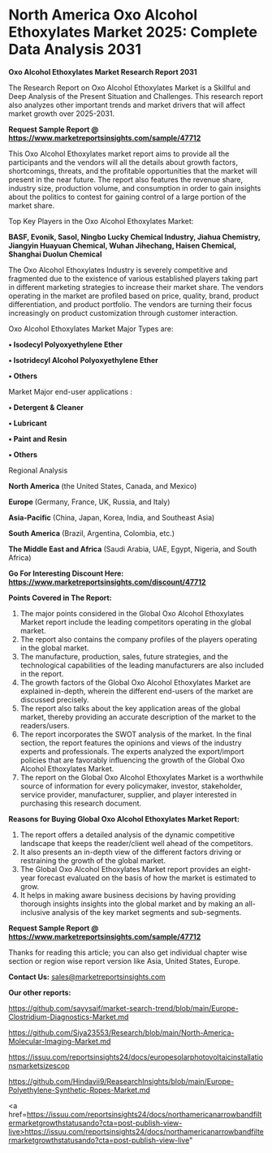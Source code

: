 # North America Oxo Alcohol Ethoxylates Market 2025: Complete Data Analysis 2031

<strong>Oxo Alcohol Ethoxylates Market Research Report 2031</strong>

The Research Report on Oxo Alcohol Ethoxylates Market is a Skillful and Deep Analysis of the Present Situation and Challenges. This research report also analyzes other important trends and market drivers that will affect market growth over 2025-2031.

<strong>Request Sample Report @ <a href=https://www.marketreportsinsights.com/sample/47712>https://www.marketreportsinsights.com/sample/47712</a></strong>

This Oxo Alcohol Ethoxylates market report aims to provide all the participants and the vendors will all the details about growth factors, shortcomings, threats, and the profitable opportunities that the market will present in the near future. The report also features the revenue share, industry size, production volume, and consumption in order to gain insights about the politics to contest for gaining control of a large portion of the market share.

Top Key Players in the Oxo Alcohol Ethoxylates Market:

<strong>BASF, Evonik, Sasol, Ningbo Lucky Chemical Industry, Jiahua Chemistry, Jiangyin Huayuan Chemical, Wuhan Jihechang, Haisen Chemical, Shanghai Duolun Chemical</strong>

The Oxo Alcohol Ethoxylates Industry is severely competitive and fragmented due to the existence of various established players taking part in different marketing strategies to increase their market share. The vendors operating in the market are profiled based on price, quality, brand, product differentiation, and product portfolio. The vendors are turning their focus increasingly on product customization through customer interaction.

Oxo Alcohol Ethoxylates Market Major Types are:

<strong>•  Isodecyl Polyoxyethylene Ether

•  Isotridecyl Alcohol Polyoxyethylene Ether

•  Others</strong>

Market Major end-user applications :

<strong>•  Detergent & Cleaner

•  Lubricant

•  Paint and Resin

•  Others</strong>

Regional Analysis

</u><strong><b>North America</b></strong> (the United States, Canada, and Mexico)

<strong><b>Europe </b></strong>(Germany, France, UK, Russia, and Italy)

<strong><b>Asia-Pacific</b></strong> (China, Japan, Korea, India, and Southeast Asia)

<strong><b>South America</b></strong> (Brazil, Argentina, Colombia, etc.)

<strong><b>The Middle East and Africa</b></strong> (Saudi Arabia, UAE, Egypt, Nigeria, and South Africa)

<strong>Go For Interesting Discount Here: <a href=https://www.marketreportsinsights.com/discount/47712>https://www.marketreportsinsights.com/discount/47712</a></strong>

<strong>Points Covered in The Report:</strong>
<ol>
  <li>The major points considered in the Global Oxo Alcohol Ethoxylates Market report include the leading competitors operating in the global market.</li>
  <li>The report also contains the company profiles of the players operating in the global market.</li>
  <li>The manufacture, production, sales, future strategies, and the technological capabilities of the leading manufacturers are also included in the report.</li>
  <li>The growth factors of the Global Oxo Alcohol Ethoxylates Market are explained in-depth, wherein the different end-users of the market are discussed precisely.</li>
  <li>The report also talks about the key application areas of the global market, thereby providing an accurate description of the market to the readers/users.</li>
  <li>The report incorporates the SWOT analysis of the market. In the final section, the report features the opinions and views of the industry experts and professionals. The experts analyzed the export/import policies that are favorably influencing the growth of the Global Oxo Alcohol Ethoxylates Market.</li>
  <li>The report on the Global Oxo Alcohol Ethoxylates Market is a worthwhile source of information for every policymaker, investor, stakeholder, service provider, manufacturer, supplier, and player interested in purchasing this research document.</li>
</ol>
<strong>Reasons for Buying Global Oxo Alcohol Ethoxylates Market Report:</strong>

<ol>
  <li>The report offers a detailed analysis of the dynamic competitive landscape that keeps the reader/client well ahead of the competitors.</li>
  <li>It also presents an in-depth view of the different factors driving or restraining the growth of the global market.</li>
  <li>The Global Oxo Alcohol Ethoxylates Market report provides an eight-year forecast evaluated on the basis of how the market is estimated to grow.</li>
  <li>It helps in making aware business decisions by having providing thorough insights insights into the global market and by making an all-inclusive analysis of the key market segments and sub-segments.</li>
</ol>
<strong>Request Sample Report @ <a href=https://www.marketreportsinsights.com/sample/47712>https://www.marketreportsinsights.com/sample/47712</a></strong>


Thanks for reading this article; you can also get individual chapter wise section or region wise report version like Asia, United States, Europe.

<strong>Contact Us:</strong>
sales@marketreportsinsights.com

<strong>Our other reports:</strong>

<a href=https://github.com/sayysaif/market-search-trend/blob/main/Europe-Clostridium-Diagnostics-Market.md>https://github.com/sayysaif/market-search-trend/blob/main/Europe-Clostridium-Diagnostics-Market.md</a>

<a href=https://github.com/Siya23553/Research/blob/main/North-America-Molecular-Imaging-Market.md>https://github.com/Siya23553/Research/blob/main/North-America-Molecular-Imaging-Market.md</a>

<a href=https://issuu.com/reportsinsights24/docs/europesolarphotovoltaicinstallationsmarketsizescop>https://issuu.com/reportsinsights24/docs/europesolarphotovoltaicinstallationsmarketsizescop</a>

<a href=https://github.com/Hindavii9/ReasearchInsights/blob/main/Europe-Polyethylene-Synthetic-Ropes-Market.md>https://github.com/Hindavii9/ReasearchInsights/blob/main/Europe-Polyethylene-Synthetic-Ropes-Market.md</a>

<a href=https://issuu.com/reportsinsights24/docs/northamericanarrowbandfiltermarketgrowthstatusando?cta=post-publish-view-live>https://issuu.com/reportsinsights24/docs/northamericanarrowbandfiltermarketgrowthstatusando?cta=post-publish-view-live</a>"
